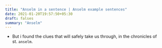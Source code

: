 ```yaml
---
title: "Anselm in a sentence | Anselm example sentences"
date: 2021-01-20T19:57:50+05:30
draft: falses
summary: "Anselm"
---
```

- But i found the clues that will safely take us through, in the chronicles of st. `anselm`.
                 
